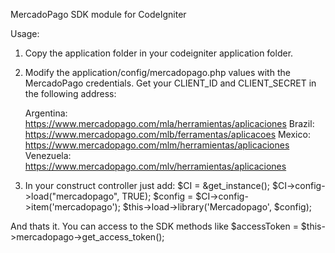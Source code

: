 MercadoPago SDK module for CodeIgniter

Usage:
1. Copy the application folder in your codeigniter application folder.
2. Modify the application/config/mercadopago.php values with the MercadoPago credentials.
Get your CLIENT_ID and CLIENT_SECRET in the following address:

    Argentina: https://www.mercadopago.com/mla/herramientas/aplicaciones
    Brazil: https://www.mercadopago.com/mlb/ferramentas/aplicacoes
    Mexico: https://www.mercadopago.com/mlm/herramientas/aplicaciones
    Venezuela: https://www.mercadopago.com/mlv/herramientas/aplicaciones

3. In your construct controller just add:
        $CI = &get_instance();
        $CI->config->load("mercadopago", TRUE);
        $config = $CI->config->item('mercadopago');
        $this->load->library('Mercadopago', $config);   

And thats it.
You can access to the SDK methods like 
$accessToken = $this->mercadopago->get_access_token();


